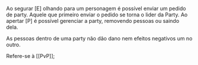 Ao segurar \[E\] olhando para um personagem é possível enviar um pedido de party. Aquele que primeiro enviar o pedido se torna o lider da Party. Ao apertar \[P\] é possível gerenciar a party, removendo pessoas ou saindo dela.

As pessoas dentro de uma party não dão dano nem efeitos negativos um no outro.

Refere-se à [[PvP]];